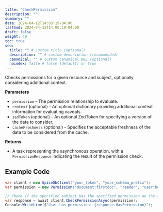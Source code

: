 ```yaml
---
title: "CheckPermission"
description: ""
summary: ""
date: 2024-04-12T14:00:19-04:00
lastmod: 2024-04-12T14:00:19-04:00
draft: false
weight: 40
toc: true
seo:
  title: "" # custom title (optional)
  description: "" # custom description (recommended)
  canonical: "" # custom canonical URL (optional)
  noindex: false # false (default) or true
---
```

Checks permissions for a given resource and subject, optionally considering additional context.

**Parameters**

- `permission` - The permission relationship to evaluate.
- `context` (optional) - An optional dictionary providing additional context information for evaluating caveats.
- `zedToken` (optional) - An optional ZedToken for specifying a version of the data to consider.
- `cacheFreshness` (optional) - Specifies the acceptable freshness of the data to be considered from the cache.

**Returns**

- A task representing the asynchronous operation, with a `PermissionResponse` indicating the result of the permission check.

## Example Code

```csharp
var client = new SpiceDbClient("your_token", "your_schema_prefix");
var permission = new Permission("document:firstdoc", "reader", "user:bob");

// Check if the specified subject has the specified permission on the resource.
var response = await client.CheckPermissionAsync(permission);
Console.WriteLine($"User has permission: {response.HasPermission}");
```

